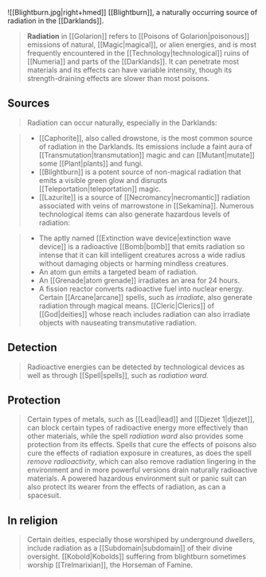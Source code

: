 ![[Blightburn.jpg|right+hmed]] 
 [[Blightburn]], a naturally occurring source of radiation in the [[Darklands]].
> **Radiation** in [[Golarion]] refers to [[Poisons of Golarion|poisonous]] emissions of natural, [[Magic|magical]], or alien energies, and is most frequently encountered in the [[Technology|technological]] ruins of [[Numeria]] and parts of the [[Darklands]]. It can penetrate most materials and its effects can have variable intensity, though its strength-draining effects are slower than most poisons.



## Sources

> Radiation can occur naturally, especially in the Darklands:

> - [[Caphorite]], also called drowstone, is the most common source of radiation in the Darklands. Its emissions include a faint aura of [[Transmutation|transmutation]] magic and can [[Mutant|mutate]] some [[Plant|plants]] and fungi.
> - [[Blightburn]] is a potent source of non-magical radiation that emits a visible green glow and disrupts [[Teleportation|teleportation]] magic.
> - [[Lazurite]] is a source of [[Necromancy|necromantic]] radiation associated with veins of marrowstone in [[Sekamina]].
> Numerous technological items can also generate hazardous levels of radiation:

> - The aptly named [[Extinction wave device|extinction wave device]] is a radioactive [[Bomb|bomb]] that emits radiation so intense that it can kill intelligent creatures across a wide radius without damaging objects or harming mindless creatures.
> - An atom gun emits a targeted beam of radiation.
> - An [[Grenade|atom grenade]] irradiates an area for 24 hours.
> - A fission reactor converts radioactive fuel into nuclear energy.
> Certain [[Arcane|arcane]] spells, such as *irradiate*, also generate radiation through magical means. [[Cleric|Clerics]] of [[God|deities]] whose reach includes radiation can also irradiate objects with nauseating transmutative radiation.


## Detection

> Radioactive energies can be detected by technological devices as well as through [[Spell|spells]], such as *radiation ward*.


## Protection

> Certain types of metals, such as [[Lead|lead]] and [[Djezet 1|djezet]], can block certain types of radioactive energy more effectively than other materials, while the spell *radiation ward* also provides some protection from its effects. Spells that cure the effects of poisons also cure the effects of radiation exposure in creatures, as does the spell *remove radioactivity*, which can also remove radiation lingering in the environment and in more powerful versions drain naturally radioactive materials.
> A powered hazardous environment suit or panic suit can also protect its wearer from the effects of radiation, as can a spacesuit.


## In religion

> Certain deities, especially those worshiped by underground dwellers, include radiation as a [[Subdomain|subdomain]] of their divine oversight. [[Kobold|Kobolds]] suffering from blightburn sometimes worship [[Trelmarixian]], the Horseman of Famine.







